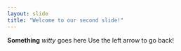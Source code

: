```yaml
---
layout: slide
title: "Welcome to our second slide!"
---
```

**Something**  *witty* goes here
Use the left arrow to go back!
